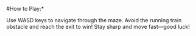 #How to Play:*


Use WASD keys to navigate through the maze.
Avoid the running train obstacle and reach the exit to win!
Stay sharp and move fast—good luck!
